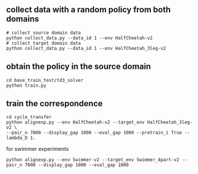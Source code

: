 ## collect data with a random policy from both domains
```shell
# collect source domain data
python collect_data.py --data_id 1 --env HalfCheetah-v2
# collect target domain data
python collect_data.py --data_id 1 --env HalfCheetah_3leg-v2
```

## obtain the policy in the source domain
```shell
cd base_train_test/td3_solver
python train.py 
```

## train the correspondence
```shell
cd cycle_transfer
python alignexp.py --env HalfCheetah-v2 --target_env HalfCheetah_3leg-v2 \
--pair_n 7000 --display_gap 1000 --eval_gap 1000 --pretrain_i True --lambda_D 1.
```

for swimmer experiments
```shell
python alignexp.py --env Swimmer-v2 --target_env Swimmer_4part-v2 --pair_n 7000 --display_gap 1000 --eval_gap 1000
```